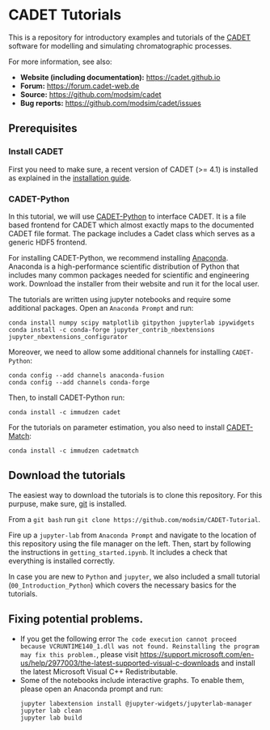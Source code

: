 # CADET Tutorials

This is a repository for introductory examples and tutorials of the [CADET](https://github.com/modsim/cadet/) software for modelling and simulating chromatographic processes.

For more information, see also:
- **Website (including documentation):** https://cadet.github.io
- **Forum:** https://forum.cadet-web.de
- **Source:** https://github.com/modsim/cadet
- **Bug reports:** https://github.com/modsim/cadet/issues

## Prerequisites

### Install CADET
First you need to make sure, a recent version of CADET (>= 4.1) is installed as explained in the [installation guide](https://cadet.github.io/getting_started/installation.html#installation).

### CADET-Python

In this tutorial, we will use [CADET-Python](https://github.com/modsim/CADET-python) to interface CADET.
It is a file based frontend for CADET which almost exactly maps to the documented CADET file format.
The package includes a Cadet class which serves as a generic HDF5 frontend.

For installing CADET-Python, we recommend installing [Anaconda](https://www.anaconda.com/).
Anaconda is a high-performance scientific distribution of Python that includes many common packages needed for scientific and engineering work.
Download the installer from their website and run it for the local user.

The tutorials are written using jupyter notebooks and require some additional packages.
Open an `Anaconda Prompt` and run:

```
conda install numpy scipy matplotlib gitpython jupyterlab ipywidgets
conda install -c conda-forge jupyter_contrib_nbextensions jupyter_nbextensions_configurator
```

Moreover, we need to allow some additional channels for installing `CADET-Python`:

```
conda config --add channels anaconda-fusion
conda config --add channels conda-forge
```

Then, to install CADET-Python run:

```
conda install -c immudzen cadet
```

For the tutorials on parameter estimation, you also need to install [CADET-Match](https://github.com/modsim/CADET-Match):

```
conda install -c immudzen cadetmatch
```


## Download the tutorials

The easiest way to download the tutorials is to clone this repository.
For this purpuse, make sure, [git](https://git-scm.com/downloads) is installed.

From a `git bash` run `git clone https://github.com/modsim/CADET-Tutorial`.

Fire up a `jupyter-lab` from `Anaconda Prompt` and navigate to the location of this repository using the file manager on the left.
Then, start by following the instructions in `getting_started.ipynb`.
It includes a check that everything is installed correctly. 

In case you are new to `Python` and `jupyter`, we also included a small tutorial (`00_Introduction_Python`) which covers the necessary basics for the tutorials.

## Fixing potential problems.

- If you get the following error `The code execution cannot proceed because VCRUNTIME140_1.dll was not found. Reinstalling the program may fix this problem.`, please visit https://support.microsoft.com/en-us/help/2977003/the-latest-supported-visual-c-downloads and install the latest Microsoft Visual C++ Redistributable.
- Some of the notebooks include interactive graphs. To enable them, please open an Anaconda prompt and run: 
  ```
  jupyter labextension install @jupyter-widgets/jupyterlab-manager
  jupyter lab clean
  jupyter lab build
  ```
